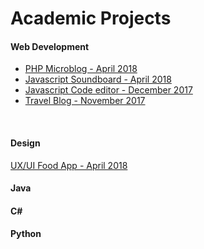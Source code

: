 <h1>Academic Projects</h1>

<h4>Web Development</h4>
<ul>
	<li><a href="https://github.com/elise-lcdb/Academic-Projects/tree/master/Web%20Development/April%202018/MicroBlog%20-%20PHP">PHP Microblog - April 2018</a></li>
	<li><a href="https://github.com/elise-lcdb/Academic-Projects/tree/master/Web%20Development/April%202018/SoundBoard%20-%20JavaScript">Javascript Soundboard - April 2018</a></li>
	<li><a href="https://github.com/elise-lcdb/Academic-Projects/tree/master/Web%20Development/December%202017/JavaScript%20Project">Javascript Code editor - December 2017</a></li>
	<li><a href="https://github.com/elise-lcdb/Academic-Projects/tree/master/Web%20Development/November%202017/Travel%20Blog">Travel Blog - November 2017</a></li>
</ul>
<br>
<h4>Design</h4>
<a href="https://github.com/elise-lcdb/Academic-Projects/tree/master/UX-UI/April%202018/Frigo%20Application">UX/UI Food App - April 2018</a>
<br>
<h4>Java</h4>

<h4>C#</h4>

<h4>Python</h4>